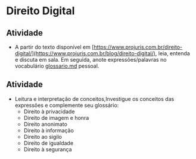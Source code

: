# Direito Digital

## Atividade 
- A partir do texto disponível em [https://www.projuris.com.br/direito-digital/](https://www.projuris.com.br/blog/direito-digital/), leia, entenda e discuta em sala. 
Em seguida, anote expressões/palavras no vocabulário [glossario.md](https://github.com/GPainko/Direito-Digital/blob/main/Glossario.md) pessoal.

## Atividade 
- Leitura e interpretação de conceitos,Investigue os conceitos das expressões e complemente seu glossário:
     - Direito à privacidade
     - Direito de imagem e honra
     - Direito anonimato
     - Direito à informação
     - Direito ao sigilo
     - Direito de igualdade
     - Direito à segurança
